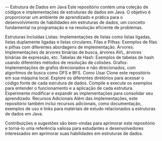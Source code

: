 -- Estrutura de Dados em Java
Este repositório contém uma coleção de códigos e implementações de estruturas de dados em Java. O objetivo é proporcionar um ambiente de aprendizado e prática para o desenvolvimento de habilidades em estruturas de dados, um conceito fundamental na programação e na resolução eficiente de problemas.

Estruturas Incluídas
Listas: Implementações de listas como listas ligadas, listas duplamente ligadas e listas circulares.
Filas e Pilhas: Exemplos de filas e pilhas com diferentes abordagens de implementação.
Árvores: Implementações de árvores binárias de busca, árvores AVL, árvores binárias de expressão, etc.
Tabelas de Hash: Exemplos de tabelas de hash usando diferentes métodos de resolução de colisões.
Grafos: Implementações de grafos direcionados e não direcionados, com algoritmos de busca como DFS e BFS.
Como Usar
Clone este repositório em sua máquina local.
Explore os diferentes diretórios para acessar o código fonte de cada estrutura de dados.
Compile e execute os exemplos para entender o funcionamento e a aplicação de cada estrutura.
Experimente modificar e expandir as implementações para consolidar seu aprendizado.
Recursos Adicionais
Além das implementações, este repositório também inclui recursos adicionais, como documentação, exemplos de uso e links para materiais de estudo relacionados a estruturas de dados em Java.

Contribuições e sugestões são bem-vindas para aprimorar este repositório e torná-lo uma referência valiosa para estudantes e desenvolvedores interessados em aprimorar suas habilidades em estruturas de dados.

